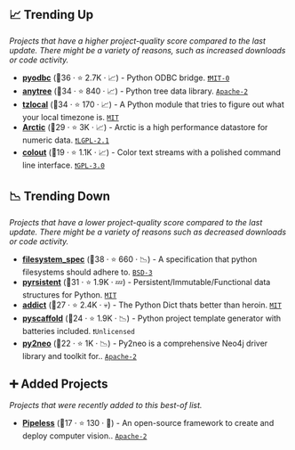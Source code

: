 ## 📈 Trending Up

_Projects that have a higher project-quality score compared to the last update. There might be a variety of reasons, such as increased downloads or code activity._

- <b><a href="https://github.com/mkleehammer/pyodbc">pyodbc</a></b> (🥈36 ·  ⭐ 2.7K · 📈) - Python ODBC bridge. <code><a href="https://tldrlegal.com/search?q=MIT-0">❗️MIT-0</a></code>
- <b><a href="https://github.com/c0fec0de/anytree">anytree</a></b> (🥇34 ·  ⭐ 840 · 📈) - Python tree data library. <code><a href="http://bit.ly/3nYMfla">Apache-2</a></code>
- <b><a href="https://github.com/regebro/tzlocal">tzlocal</a></b> (🥉34 ·  ⭐ 170 · 📈) - A Python module that tries to figure out what your local timezone is. <code><a href="http://bit.ly/34MBwT8">MIT</a></code>
- <b><a href="https://github.com/man-group/arctic">Arctic</a></b> (🥉29 ·  ⭐ 3K · 📈) - Arctic is a high performance datastore for numeric data. <code><a href="https://tldrlegal.com/search?q=LGPL-2.1">❗️LGPL-2.1</a></code>
- <b><a href="https://github.com/nojhan/colout">colout</a></b> (🥉19 ·  ⭐ 1.1K · 📈) - Color text streams with a polished command line interface. <code><a href="http://bit.ly/2M0xdwT">❗️GPL-3.0</a></code>

## 📉 Trending Down

_Projects that have a lower project-quality score compared to the last update. There might be a variety of reasons such as decreased downloads or code activity._

- <b><a href="https://github.com/fsspec/filesystem_spec">filesystem_spec</a></b> (🥇38 ·  ⭐ 660 · 📉) - A specification that python filesystems should adhere to. <code><a href="http://bit.ly/3aKzpTv">BSD-3</a></code>
- <b><a href="https://github.com/tobgu/pyrsistent">pyrsistent</a></b> (🥈31 ·  ⭐ 1.9K · 💤) - Persistent/Immutable/Functional data structures for Python. <code><a href="http://bit.ly/34MBwT8">MIT</a></code>
- <b><a href="https://github.com/mewwts/addict">addict</a></b> (🥉27 ·  ⭐ 2.4K · 💀) - The Python Dict thats better than heroin. <code><a href="http://bit.ly/34MBwT8">MIT</a></code>
- <b><a href="https://github.com/pyscaffold/pyscaffold">pyscaffold</a></b> (🥉24 ·  ⭐ 1.9K · 📉) - Python project template generator with batteries included. <code>❗Unlicensed</code>
- <b><a href="https://github.com/py2neo-org/py2neo">py2neo</a></b> (🥉22 ·  ⭐ 1K · 📉) - Py2neo is a comprehensive Neo4j driver library and toolkit for.. <code><a href="http://bit.ly/3nYMfla">Apache-2</a></code>

## ➕ Added Projects

_Projects that were recently added to this best-of list._

- <b><a href="https://github.com/pipeless-ai/pipeless">Pipeless</a></b> (🥇17 ·  ⭐ 130 · 🐣) - An open-source framework to create and deploy computer vision.. <code><a href="http://bit.ly/3nYMfla">Apache-2</a></code>

